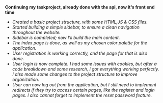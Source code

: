 **Continuing my taskproject, already done with the api, now it's front end time**

- *Created a basic project structure, with some HTML,JS & CSS files.*
- *Started building a simple sidebar, to ensure a clean navigation throughout the website.*
- *Sidebar is completed; now I'll build the main content.*
- *The index page is done, as well as my chosen color palette for the application.*
- *User registration is working correctly, and the page for that is also done.*
- *User login is now complete. I had some issues with cookies, but after a code breakdown and some research, I got everything working perfectly. I also made some changes to the project structure to improve organization.*
- *User can now log out from the application, but I still need to implement redirects if they try to access certain pages, like the register and login pages. I also cannot forget to implement the reset password feature.*